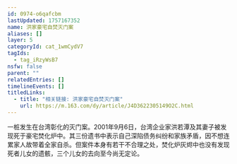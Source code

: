 ```yaml
---
id: 0974-o6qafcbm
lastUpdated: 1757167352
name: 洪家豪宅自焚灭门案
aliases: []
layer: 5
categoryId: cat_1wmCydV7
tagIds:
  - tag_iRzyWsB7
nsfw: false
parent: ""
relatedEntries: []
timelineEvents: []
titledLinks:
  - title: "相关链接: 洪家豪宅自焚灭门案"
    url: https://m.163.com/dy/article/J4D3622305149O2C.html
---
```


一桩发生在台湾彰化的灭门案。2001年9月6日，台湾企业家洪若潭及其妻子被发现死于豪宅焚化炉中。其三份遗书中表示自己深陷债务纠纷和家族矛盾，因不想连累家人故带着全家自杀。但案件本身有若干不合理之处，焚化炉灰烬中也没有发现死者儿女的遗骸，三个儿女的去向至今尚无定论。